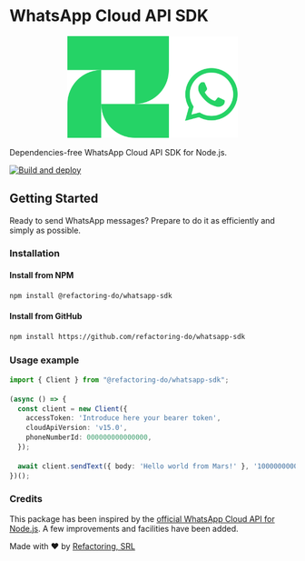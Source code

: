 # WhatsApp Cloud API SDK

<p align="center">
<img src="./assets/whatsapp-sdk.svg" width="300" alt="@refactoring-do/whatsapp-sdk" />
</p>

Dependencies-free WhatsApp Cloud API SDK for Node.js.

[![Build and deploy](https://github.com/refactoring-do/whatsapp-sdk/actions/workflows/publish-package.yml/badge.svg)](https://github.com/refactoring-do/whatsapp-sdk/blob/main/.github/workflows/publish-package.yml)

## Getting Started

Ready to send WhatsApp messages? Prepare to do it as efficiently and simply as possible.

### Installation

#### Install from NPM

```sh
npm install @refactoring-do/whatsapp-sdk
```

#### Install from GitHub

```sh
npm install https://github.com/refactoring-do/whatsapp-sdk
```

### Usage example

```ts
import { Client } from "@refactoring-do/whatsapp-sdk";

(async () => {
  const client = new Client({
    accessToken: 'Introduce here your bearer token',
    cloudApiVersion: 'v15.0',
    phoneNumberId: 000000000000000,
  });

  await client.sendText({ body: 'Hello world from Mars!' }, '10000000000');
})();
```

### Credits

This package has been inspired by the [official WhatsApp Cloud API for Node.js](https://github.com/WhatsApp/WhatsApp-Nodejs-SDK). A few improvements and facilities have been added.

Made with ❤️ by [Refactoring, SRL](https://refactoring.do)
